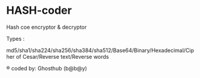# HASH-coder
Hash coe encryptor &amp; decryptor

Types :

md5/sha1/sha224/sha256/sha384/sha512/Base64/Binary/Hexadecimal/Cipher of Cesar/Reverse text/Reverse words

® coded by: Ghosthub (b@b@y)

